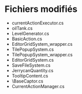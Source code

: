 # Fichiers modifiés

- currentActionExecutor.cs
- oilTank.cs
- LevelGenerator.cs
- BasicAction.cs
- EditorGridSystem_wrapper.cs
- TilePopupSystem.cs
- TilePopupSystem_wrapper.cs
- EditorGridSystem.cs
- SaveFileSystem.cs
- JerrycanQuantity.cs
- TooltipContent.cs
- \BaseCaptor.cs
- CurrentActionManager.cs
